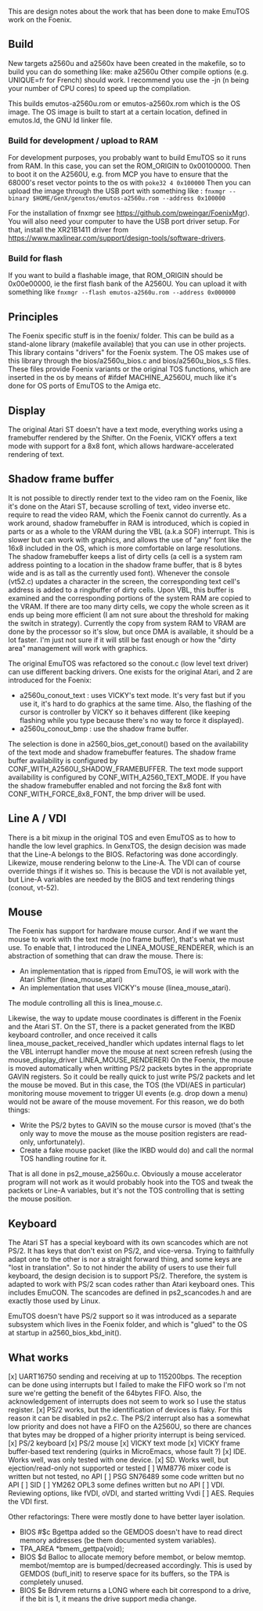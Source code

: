 This are design notes about the work that has been done to make EmuTOS work on the Foenix.

## Build
New targets a2560u and a2560x have been created in the makefile, so to build you can do something like:
make a2560u
Other compile options (e.g. UNIQUE=fr for French) should work.
I recommend you use the -jn (n being your number of CPU cores) to speed up the compilation.

This builds emutos-a2560u.rom or emutos-a2560x.rom which is the OS image.
The OS image is built to start at a certain location, defined in emutos.ld, the GNU ld linker file.


### Build for development / upload to RAM
For development purposes, you probably want to build EmuTOS so it runs from RAM. In this case, you can set the ROM_ORIGIN to 0x00100000.
Then to boot it on the A2560U, e.g. from MCP you have to ensure that the 68000's reset vector points to the os with
`poke32 4 0x100000`
Then you can upload the image through the USB port with something like :
`fnxmgr --binary $HOME/GenX/genxtos/emutos-a2560u.rom --address 0x100000`

For the installation of fnxmgr see https://github.com/pweingar/FoenixMgr). You will also need your computer to have the USB port driver setup. For that, install the XR21B1411 driver from https://www.maxlinear.com/support/design-tools/software-drivers.

### Build for flash
If you want to build a flashable image, that ROM_ORIGIN should be 0x00e00000, ie the first flash bank of the A2560U.
You can upload it with something like
`fnxmgr --flash emutos-a2560u.rom --address 0x000000`


## Principles
The Foenix specific stuff is in the foenix/ folder. This can be build as a stand-alone library (makefile available) that you can use in other projects. This library contains "drivers" for the Foenix system.
The OS makes use of this library through the bios/a2560u_bios.c and bios/a2560u_bios_s.S files. These files provide Foenix variants or the original TOS functions, which are inserted in the os by means of #ifdef MACHINE_A2560U, much like it's done for OS ports of EmuTOS to the Amiga etc.


## Display
The original Atari ST doesn't have a text mode, everything works using a framebuffer rendered by the Shifter. On the Foenix, VICKY offers a text mode with support for a 8x8 font, which allows hardware-accelerated rendering of text.

## Shadow frame buffer
It is not possible to directly render text to the video ram on the Foenix, like it's done on the Atari ST, because scrolling of text, video inverse etc. require to read the video RAM, which the Foenix cannot do currently. As a work around, shadow framebuffer in RAM is introduced, which is copied in parts or as a whole to the VRAM during the VBL (a.k.a SOF) interrupt. This is slower but can work with graphics, and allows the use of "any" font like the 16x8 included in the OS, which is more comfortable on large resolutions.
The shadow framebuffer keeps a list of dirty cells (a cell is a system ram address pointing to a location in the shadow frame buffer, that is 8 bytes wide and is as tall as the currently used font). Whenever the console (vt52.c) updates a character in the screen, the corresponding text cell's address is added to a ringbuffer of dirty cells. Upon VBL, this buffer is examined and the corresponding portions of the system RAM are copied to the VRAM. If there are too many dirty cells, we copy the whole screen as it ends up being more efficient (I am not sure about the threshold for making the switch in strategy). Currently the copy from system RAM to VRAM are done by the processor so it's slow, but once DMA is available, it should be a lot faster. I'm just not sure if it will still be fast enough or how the "dirty area" management will work with graphics.

The original EmuTOS was refactored so the conout.c (low level text driver) can use different backing drivers. One exists for the original Atari, and 2 are introduced for the Foenix:
* a2560u_conout_text : uses VICKY's text mode. It's very fast but if you use it, it's hard to do graphics at the same time. Also, the flashing of the cursor is controller by VICKY so it behaves different (like keeping flashing while you type because there's no way to force it displayed).
* a2560u_conout_bmp : use the shadow frame buffer.

The selection is done in a2560_bios_get_conout() based on the availability of the text mode and shadow framebuffer features.
The shadow frame buffer availability is configured by CONF_WITH_A2560U_SHADOW_FRAMEBUFFER.
The text mode support availability is configured by CONF_WITH_A2560_TEXT_MODE.
If you have the shadow framebuffer enabled and not forcing the 8x8 font with CONF_WITH_FORCE_8x8_FONT, the bmp driver will be used.


## Line A / VDI
There is a bit mixup in the original TOS and even EmuTOS as to how to handle the low level graphics. In GenxTOS, the design decision was made that the Line-A belongs to the BIOS. Refactoring was done accordingly. Likewize, mouse rendering belonw to the Line-A. The VDI can of course override things if it wishes so.
This is because the VDI is not available yet, but Line-A variables are needed by the BIOS and text rendering things (conout, vt-52).

## Mouse
The Foenix has support for hardware mouse cursor. And if we want the mouse to work with the text mode (no frame buffer), that's what we must use. To enable that, I introduced the LINEA_MOUSE_RENDERER, which is an abstraction of something that can draw the mouse. There is:
* An implementation that is ripped from EmuTOS, ie will work with the Atari Shifter (linea_mouse_atari)
* An implementation that uses VICKY's mouse (linea_mouse_atari).

The module controlling all this is linea_mouse.c.

Likewise, the way to update mouse coordinates is different in the Foenix and the Atari ST. On the ST, there is a packet generated from the IKBD keyboard controller, and once received it calls linea_mouse_packet_received_handler which updates internal flags to let the VBL interrupt handler move the mouse at next screen refresh (using the mouse_display_driver LINEA_MOUSE_RENDERER)
On the Foenix, the mouse is moved automatically when writting PS/2 packets bytes in the appropriate GAVIN registers. So it could be really quick to just write PS/2 packets and let the mouse be moved. But in this case, the TOS (the VDI/AES in particular) monitoring mouse movement to trigger UI events (e.g. drop down a menu) would not be aware of the mouse movement. For this reason, we do both things:
* Write the PS/2 bytes to GAVIN so the mouse cursor is moved (that's the only way to move the mouse as the mouse position registers are read-only, unfortunately).
* Create a fake mouse packet (like the IKBD would do) and call the normal TOS handling routine for it.

That is all done in ps2_mouse_a2560u.c.
Obviously a mouse accelerator program will not work as it would probably hook into the TOS and tweak the packets or Line-A variables, but it's not the TOS controlling that is setting the mouse position.


## Keyboard
The Atari ST has a special keyboard with its own scancodes which are not PS/2. It has keys that don't exist on PS/2, and vice-versa. Trying to faithfully adapt one to the other is nor a straight forward thing, and some keys are "lost in translation". So to not hinder the ability of users to use their full keyboard, the design decision is to support PS/2. Therefore, the system is adapted to work with PS/2 scan codes rather than Atari keyboard ones. This includes EmuCON.
The scancodes are defined in ps2_scancodes.h and are exactly those used by Linux.

EmuTOS doesn't have PS/2 support so it was introduced as a separate subsystem which lives in the Foenix folder, and which is "glued" to the OS at startup in a2560_bios_kbd_init(). 


## What works
[x] UART16750 sending and receiving at up to 115200bps. The reception can be done using interrupts but I failed to make the FIFO work so I'm not sure we're getting the benefit of the 64bytes FIFO. Also, the acknowledgement of interrupts does not seem to work so I use the status register.
[x] PS/2 works, but the identification of devices is flaky. For this reason it can be disabled in ps2.c. The PS/2 interrupt also has a somewhat low priority and does not have a FIFO on the A2560U, so there are chances that bytes may be dropped of a higher priority interrupt is being serviced.
[x] PS/2 keyboard
[x] PS/2 mouse
[x] VICKY text mode
[x] VICKY frame buffer-based text rendering (quirks in MicroEmacs, whose fault ?)
[x] IDE. Works well, was only tested with one device.
[x] SD. Works well, but ejection/read-only not supported or tested
[ ] WM8776 mixer code is written but not tested, no API
[ ] PSG SN76489 some code written but no API
[ ] SID
[ ] YM262 OPL3 some defines written but no API
[ ] VDI. Reviewing options, like fVDI, oVDI, and started writting Vvdi
[ ] AES. Requies the VDI first.


Other refactorings:
There were mostly done to have better layer isolation.

* BIOS #$c Bgettpa added so the GEMDOS doesn't have to read direct memory addresses (be them documented system variables).
* TPA_AREA *bmem_gettpa(void);
* BIOS $d Balloc to allocate memory before membot, or below memtop. membot/memtop are is bumped/decreased accordingly. This is used by GEMDOS (bufl_init) to reserve space for its buffers, so the TPA is completely unused.
* BIOS $e Bdrvrem returns a LONG where each bit correspond to a drive, if the bit is 1, it means the drive support media change.
